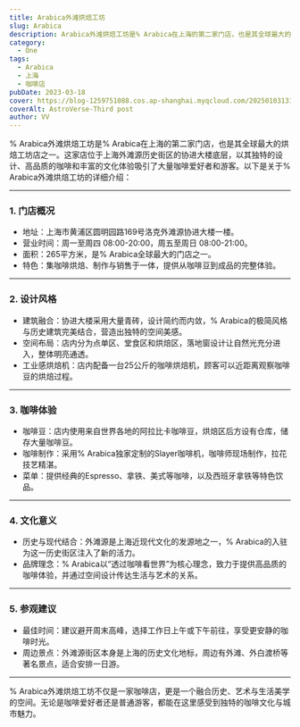```yaml
---
title: Arabica外滩烘焙工坊
slug: Arabica
description: Arabica外滩烘焙工坊是% Arabica在上海的第二家门店，也是其全球最大的烘焙工坊店之一。这家店位于上海外滩源历史街区的协进大楼底层，以其独特的设计、高品质的咖啡和丰富的文化体验吸引了大量咖啡爱好者和游客。
category:
  - One
tags:
  - Arabica
  - 上海
  - 咖啡店
pubDate: 2023-03-18
cover: https://blog-1259751088.cos.ap-shanghai.myqcloud.com/20250103131308663.png?imageSlim
coverAlt: AstroVerse-Third post
author: VV
---
```


% Arabica外滩烘焙工坊是% Arabica在上海的第二家门店，也是其全球最大的烘焙工坊店之一。这家店位于上海外滩源历史街区的协进大楼底层，以其独特的设计、高品质的咖啡和丰富的文化体验吸引了大量咖啡爱好者和游客。以下是关于% Arabica外滩烘焙工坊的详细介绍：

---

### 1. 门店概况
- 地址：上海市黄浦区圆明园路169号洛克外滩源协进大楼一楼。
- 营业时间：周一至周四 08:00-20:00，周五至周日 08:00-21:00。
- 面积：265平方米，是% Arabica全球最大的门店之一。
- 特色：集咖啡烘焙、制作与销售于一体，提供从咖啡豆到成品的完整体验。

---

### 2. 设计风格
- 建筑融合：协进大楼采用大量青砖，设计简约而内敛，% Arabica的极简风格与历史建筑完美结合，营造出独特的空间美感。
- 空间布局：店内分为点单区、堂食区和烘焙区，落地窗设计让自然光充分进入，整体明亮通透。
- 工业感烘焙机：店内配备一台25公斤的咖啡烘焙机，顾客可以近距离观察咖啡豆的烘焙过程。

---

### 3. 咖啡体验
- 咖啡豆：店内使用来自世界各地的阿拉比卡咖啡豆，烘焙区后方设有仓库，储存大量咖啡豆。
- 咖啡制作：采用% Arabica独家定制的Slayer咖啡机，咖啡师现场制作，拉花技艺精湛。
- 菜单：提供经典的Espresso、拿铁、美式等咖啡，以及西班牙拿铁等特色饮品。

---

### 4. 文化意义
- 历史与现代结合：外滩源是上海近现代文化的发源地之一，% Arabica的入驻为这一历史街区注入了新的活力。
- 品牌理念：% Arabica以“透过咖啡看世界”为核心理念，致力于提供高品质的咖啡体验，并通过空间设计传达生活与艺术的关系。

---

### 5. 参观建议
- 最佳时间：建议避开周末高峰，选择工作日上午或下午前往，享受更安静的咖啡时光。
- 周边景点：外滩源街区本身是上海的历史文化地标，周边有外滩、外白渡桥等著名景点，适合安排一日游。

---

% Arabica外滩烘焙工坊不仅是一家咖啡店，更是一个融合历史、艺术与生活美学的空间。无论是咖啡爱好者还是普通游客，都能在这里感受到独特的咖啡文化与城市魅力。